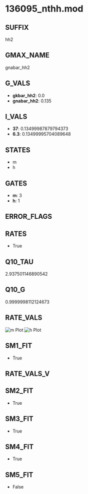 # 136095_nthh.mod

## SUFFIX

hh2

## GMAX_NAME

gnabar_hh2

## G_VALS

- **gkbar_hh2**: 0.0
- **gnabar_hh2**: 0.135

## I_VALS

- **37**: 0.13499987879794373
- **6.3**: 0.13499995704089648

## STATES

- m
- h

## GATES

- **m**: 3
- **h**: 1

## ERROR_FLAGS


## RATES

- True

## Q10_TAU

2.937501146890542

## Q10_G

0.9999998112124673

## RATE_VALS

![m Plot](/Users/pbozelos/Dropbox/icg-Chai-Panos/supermodels/output_markdown_files/Na/136095_nthh.mod/images/m.png)
![h Plot](/Users/pbozelos/Dropbox/icg-Chai-Panos/supermodels/output_markdown_files/Na/136095_nthh.mod/images/h.png)

## SM1_FIT

- True

## RATE_VALS_V

## SM2_FIT

- True

## SM3_FIT

- True

## SM4_FIT

- True

## SM5_FIT

- False

